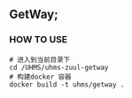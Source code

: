 ## GetWay;

### HOW TO USE
```shell
# 进入到当前目录下
cd /UHMS/uhms-zuul-getway
# 构建docker 容器
docker build -t uhms/getway .
```
